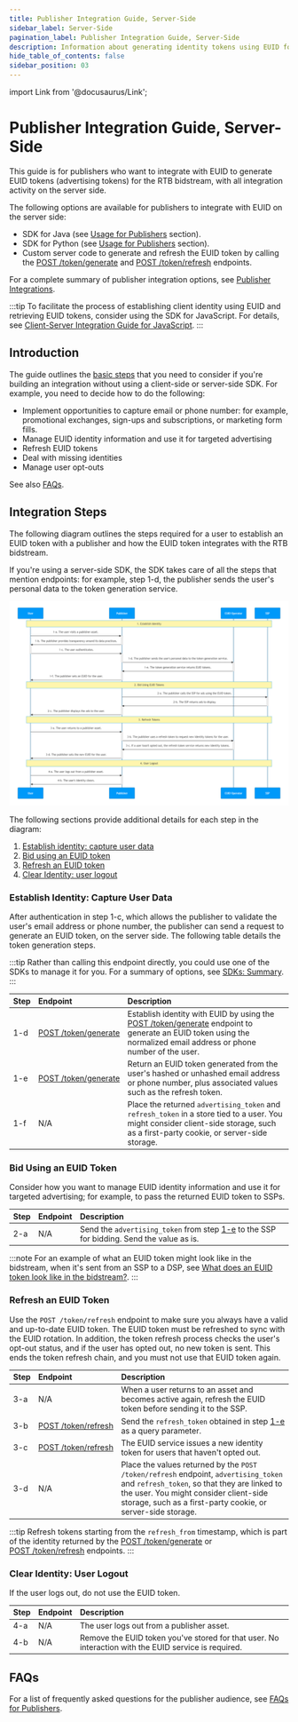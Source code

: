 ```yaml
---
title: Publisher Integration Guide, Server-Side
sidebar_label: Server-Side
pagination_label: Publisher Integration Guide, Server-Side
description: Information about generating identity tokens using EUID for the RTB bidstream, with all integration activity on the server side.
hide_table_of_contents: false
sidebar_position: 03
---
```


import Link from '@docusaurus/Link';

# Publisher Integration Guide, Server-Side

This guide is for publishers who want to integrate with EUID to generate <Link href="../ref-info/glossary-uid#gl-euid-token">EUID tokens</Link> (advertising tokens) for the RTB <Link href="../ref-info/glossary-uid#gl-bidstream">bidstream</Link>, with all integration activity on the server side.

The following options are available for publishers to integrate with EUID on the server side:

- SDK for Java (see [Usage for Publishers](../sdks/sdk-ref-java.md#usage-for-publishers) section).
- SDK for Python (see [Usage for Publishers](../sdks/sdk-ref-python.md#usage-for-publishers) section).
- Custom server code to generate and refresh the EUID token by calling the [POST&nbsp;/token/generate](../endpoints/post-token-generate.md) and [POST&nbsp;/token/refresh](../endpoints/post-token-refresh.md) endpoints.

For a complete summary of publisher integration options, see [Publisher Integrations](summary-guides.md#publisher-integrations).

:::tip
To facilitate the process of establishing client identity using EUID and retrieving EUID tokens, consider using the SDK for JavaScript. For details, see [Client-Server Integration Guide for JavaScript](integration-javascript-client-server.md).
:::

## Introduction

The guide outlines the [basic steps](#integration-steps) that you need to consider if you're building an integration without using a client-side or server-side SDK. For example, you need to decide how to do the following:

- Implement opportunities to capture email or phone number: for example, promotional exchanges, sign-ups and subscriptions, or marketing form fills.
- Manage EUID identity information and use it for targeted advertising
- Refresh EUID tokens
- Deal with missing identities
- Manage user opt-outs

See also [FAQs](#faqs).

## Integration Steps

The following diagram outlines the steps required for a user to establish an EUID token with a publisher and how the EUID token integrates with the RTB bidstream.

If you're using a server-side SDK, the SDK takes care of all the steps that mention endpoints: for example, step 1-d, the publisher sends the user's personal data to the token generation service.
 
![Publisher Flow](images/integration-publisher-server-side-mermaid.png)

<!-- diagram source: resource/integration-publisher-server-side-mermaid.md.bak -->

The following sections provide additional details for each step in the diagram:
 
1. [Establish identity: capture user data](#establish-identity-capture-user-data)
2. [Bid using an EUID token](#bid-using-an-euid-token)
3. [Refresh an EUID token](#refresh-an-euid-token)
4. [Clear Identity: user logout](#clear-identity-user-logout)

### Establish Identity: Capture User Data

After authentication in step 1-c, which allows the publisher to validate the user's email address or phone number, the publisher can send a request to generate an EUID token, on the server side. The following table details the token generation steps.

:::tip
Rather than calling this endpoint directly, you could use one of the SDKs to manage it for you. For a summary of options, see [SDKs: Summary](../sdks/summary-sdks.md).
:::

| Step | Endpoint | Description |
| :--- | :--- | :--- |
| 1-d | [POST&nbsp;/token/generate](../endpoints/post-token-generate.md) | Establish identity with EUID by using the [POST&nbsp;/token/generate](../endpoints/post-token-generate.md) endpoint to generate an EUID token using the normalized email address or phone number of the user. |
| 1-e | [POST&nbsp;/token/generate](../endpoints/post-token-generate.md) | Return an EUID token generated from the user's hashed or unhashed email address or phone number, plus associated values such as the refresh token. |
| 1-f | N/A | Place the returned `advertising_token` and `refresh_token` in a store tied to a user. You might consider client-side storage, such as a first-party cookie, or server-side storage. |

### Bid Using an EUID Token

Consider how you want to manage EUID identity information and use it for targeted advertising; for example, to pass the returned EUID token to SSPs.

| Step | Endpoint | Description |
| :--- | :--- | :--- |
| 2-a | N/A| Send the `advertising_token` from step [1-e](#establish-identity-capture-user-data) to the SSP for bidding. Send the value as is. |

:::note
For an example of what an EUID token might look like in the bidstream, when it's sent from an SSP to a DSP, see [What does an EUID token look like in the bidstream?](../getting-started/gs-faqs.md#what-does-an-euid-token-look-like-in-the-bidstream).
:::

### Refresh an EUID Token

Use the `POST /token/refresh` endpoint to make sure you always have a valid and up-to-date EUID token. The EUID token must be refreshed to sync with the EUID rotation. In addition, the token refresh process checks the user's opt-out status, and if the user has opted out, no new token is sent. This ends the token refresh chain, and you must not use that EUID token again.

| Step | Endpoint | Description |
| :--- | :--- | :--- |
| 3-a |N/A | When a user returns to an asset and becomes active again, refresh the EUID token before sending it to the SSP. | 
| 3-b | [POST&nbsp;/token/refresh](../endpoints/post-token-refresh.md)  | Send the `refresh_token` obtained in step [1-e](#establish-identity-capture-user-data) as a query parameter. |
| 3-c | [POST&nbsp;/token/refresh](../endpoints/post-token-refresh.md) | The EUID service issues a new identity token for users that haven't opted out. |
| 3-d | N/A| Place the values returned by the `POST /token/refresh` endpoint, `advertising_token` and `refresh_token`, so that they are linked to the user. You might consider client-side storage, such as a first-party cookie, or server-side storage. |

:::tip
Refresh tokens starting from the `refresh_from` timestamp, which is part of the identity returned by the [POST&nbsp;/token/generate](../endpoints/post-token-generate.md) or [POST&nbsp;/token/refresh](../endpoints/post-token-refresh.md) endpoints.
:::

### Clear Identity: User Logout

If the user logs out, do not use the EUID token.

| Step | Endpoint | Description |
| :--- | :--- | :--- |
| 4-a | N/A | The user logs out from a publisher asset. |
| 4-b | N/A | Remove the EUID token you've stored for that user. No interaction with the EUID service is required. |

## FAQs

For a list of frequently asked questions for the publisher audience, see [FAQs for Publishers](../getting-started/gs-faqs.md#faqs-for-publishers).
